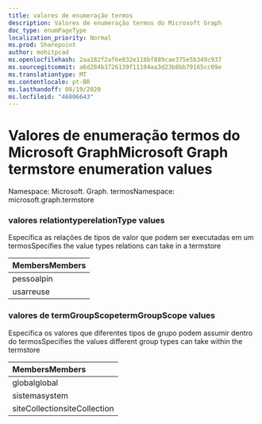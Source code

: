 ```yaml
---
title: valores de enumeração termos
description: Valores de enumeração termos do Microsoft Graph
doc_type: enumPageType
localization_priority: Normal
ms.prod: Sharepoint
author: mohitpcad
ms.openlocfilehash: 2aa182f2af6e832e118bf889cae375e5b349c937
ms.sourcegitcommit: a6d284b3726139f11194aa3d23b8bb79165cc09e
ms.translationtype: MT
ms.contentlocale: pt-BR
ms.lasthandoff: 08/19/2020
ms.locfileid: "46806643"
---
```

# <a name="microsoft-graph-termstore-enumeration-values"></a><span data-ttu-id="84ad9-103">Valores de enumeração termos do Microsoft Graph</span><span class="sxs-lookup"><span data-stu-id="84ad9-103">Microsoft Graph termstore enumeration values</span></span>

<span data-ttu-id="84ad9-104">Namespace: Microsoft. Graph. termos</span><span class="sxs-lookup"><span data-stu-id="84ad9-104">Namespace: microsoft.graph.termstore</span></span>

### <a name="relationtype-values"></a><span data-ttu-id="84ad9-105">valores relationtype</span><span class="sxs-lookup"><span data-stu-id="84ad9-105">relationType values</span></span>

<span data-ttu-id="84ad9-106">Especifica as relações de tipos de valor que podem ser executadas em um termos</span><span class="sxs-lookup"><span data-stu-id="84ad9-106">Specifies the value types relations can take in a termstore</span></span>

|<span data-ttu-id="84ad9-107">Members</span><span class="sxs-lookup"><span data-stu-id="84ad9-107">Members</span></span>|
|:---|
|<span data-ttu-id="84ad9-108">pessoal</span><span class="sxs-lookup"><span data-stu-id="84ad9-108">pin</span></span>|
|<span data-ttu-id="84ad9-109">usar</span><span class="sxs-lookup"><span data-stu-id="84ad9-109">reuse</span></span>|

### <a name="termgroupscope-values"></a><span data-ttu-id="84ad9-110">valores de termGroupScope</span><span class="sxs-lookup"><span data-stu-id="84ad9-110">termGroupScope values</span></span>

<span data-ttu-id="84ad9-111">Especifica os valores que diferentes tipos de grupo podem assumir dentro do termos</span><span class="sxs-lookup"><span data-stu-id="84ad9-111">Specifies the values different group types can take within the termstore</span></span>

|<span data-ttu-id="84ad9-112">Members</span><span class="sxs-lookup"><span data-stu-id="84ad9-112">Members</span></span>|
|:---|
|<span data-ttu-id="84ad9-113">global</span><span class="sxs-lookup"><span data-stu-id="84ad9-113">global</span></span>|
|<span data-ttu-id="84ad9-114">sistema</span><span class="sxs-lookup"><span data-stu-id="84ad9-114">system</span></span>|
|<span data-ttu-id="84ad9-115">siteCollection</span><span class="sxs-lookup"><span data-stu-id="84ad9-115">siteCollection</span></span>|

<!--
{
  "type": "#page.annotation",
  "namespace": "microsoft.graph.termstore"
}
-->

